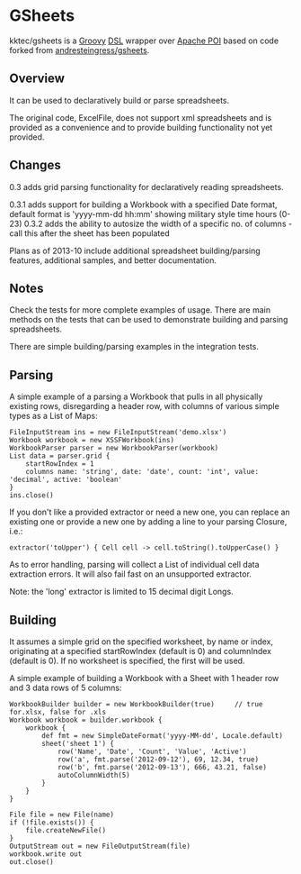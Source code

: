 GSheets
========

kktec/gsheets is a [Groovy](http://groovy.codehaus.org) [DSL](http://martinfowler.com/books/dsl.html) wrapper over [Apache POI](http://poi.apache.org) based on code forked from [andresteingress/gsheets](https://github.com/andresteingress/gsheets).

Overview
--------

It can be used to declaratively build or parse spreadsheets.

The original code, ExcelFile, does not support xml spreadsheets and is provided as a convenience and to provide building functionality not yet provided.

Changes
-------

0.3 adds grid parsing functionality for declaratively reading spreadsheets.

0.3.1 adds support for building a Workbook with a specified Date format, default format is 'yyyy-mm-dd hh:mm' showing military style time hours (0-23)
0.3.2 adds the ability to autosize the width of a specific no. of columns - call this after the sheet has been populated 

Plans as of 2013-10 include additional spreadsheet building/parsing features, additional samples, and better documentation.


Notes
-----

Check the tests for more complete examples of usage. There are main methods on the tests that can be used to demonstrate building and parsing spreadsheets.

There are simple building/parsing examples in the integration tests.



Parsing
-------

A simple example of a parsing a Workbook that pulls in all physically existing rows, disregarding a header row, with columns of various simple types as a List of Maps:

    FileInputStream ins = new FileInputStream('demo.xlsx')
    Workbook workbook = new XSSFWorkbook(ins)
    WorkbookParser parser = new WorkbookParser(workbook)
    List data = parser.grid {
        startRowIndex = 1
        columns name: 'string', date: 'date', count: 'int', value: 'decimal', active: 'boolean'
    }
    ins.close()

If you don't like a provided extractor or need a new one, you can replace an existing one or provide a new one by adding a line to your parsing Closure, i.e.:

    extractor('toUpper') { Cell cell -> cell.toString().toUpperCase() }

As to error handling, parsing will collect a List of individual cell data extraction errors. It will also fail fast on an unsupported extractor.

Note: the 'long' extractor is limited to 15 decimal digit Longs.
 
 


Building
--------

It assumes a simple grid on the specified worksheet, by name or index, originating at a specified startRowIndex (default is 0) and columnIndex (default is 0).
If no worksheet is specified, the first will be used. 

A simple example of building a Workbook with a Sheet with 1 header row and 3 data rows of 5 columns:

	WorkbookBuilder builder = new WorkbookBuilder(true)     // true for.xlsx, false for .xls
    Workbook workbook = builder.workbook {
        workbook {
            def fmt = new SimpleDateFormat('yyyy-MM-dd', Locale.default)
            sheet('sheet 1') {
                row('Name', 'Date', 'Count', 'Value', 'Active')
                row('a', fmt.parse('2012-09-12'), 69, 12.34, true)
                row('b', fmt.parse('2012-09-13'), 666, 43.21, false)
                autoColumnWidth(5)
            }
        }	
    }

    File file = new File(name)
    if (!file.exists()) {
        file.createNewFile()
    }
    OutputStream out = new FileOutputStream(file)
    workbook.write out
    out.close()


